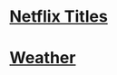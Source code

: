 # [Netflix Titles](https://nbviewer.org/github/tgut5510/Python/blob/master/Netflix%20Titles/Netflix%20Titles.ipynb)

# [Weather](https://github.com/tgut5510/Python/blob/58edb6df3ff8f62e7037960ea42277d710d55724/Weather.py)
